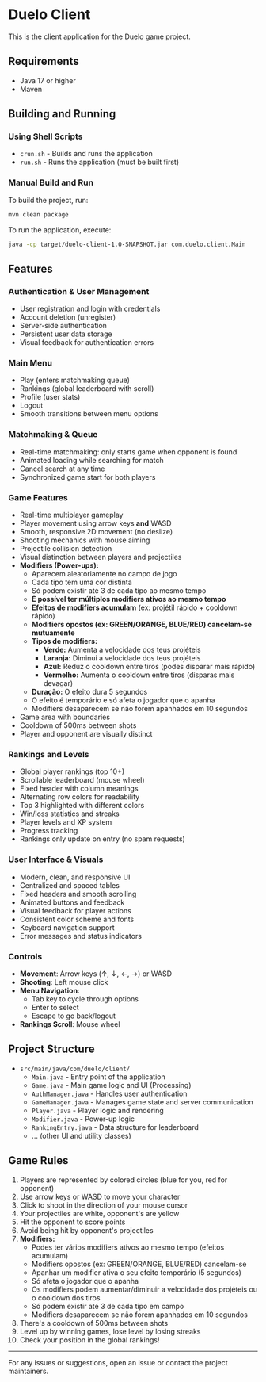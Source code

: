 # Duelo Client

This is the client application for the Duelo game project.

## Requirements

- Java 17 or higher
- Maven

## Building and Running

### Using Shell Scripts
- `crun.sh` - Builds and runs the application
- `run.sh` - Runs the application (must be built first)

### Manual Build and Run
To build the project, run:

```bash
mvn clean package
```

To run the application, execute:

```bash
java -cp target/duelo-client-1.0-SNAPSHOT.jar com.duelo.client.Main
```

## Features

### Authentication & User Management
- User registration and login with credentials
- Account deletion (unregister)
- Server-side authentication
- Persistent user data storage
- Visual feedback for authentication errors

### Main Menu
- Play (enters matchmaking queue)
- Rankings (global leaderboard with scroll)
- Profile (user stats)
- Logout
- Smooth transitions between menu options

### Matchmaking & Queue
- Real-time matchmaking: only starts game when opponent is found
- Animated loading while searching for match
- Cancel search at any time
- Synchronized game start for both players

### Game Features
- Real-time multiplayer gameplay
- Player movement using arrow keys **and** WASD
- Smooth, responsive 2D movement (no deslize)
- Shooting mechanics with mouse aiming
- Projectile collision detection
- Visual distinction between players and projectiles
- **Modifiers (Power-ups):**
  - Aparecem aleatoriamente no campo de jogo
  - Cada tipo tem uma cor distinta
  - Só podem existir até 3 de cada tipo ao mesmo tempo
  - **É possível ter múltiplos modifiers ativos ao mesmo tempo**
  - **Efeitos de modifiers acumulam** (ex: projétil rápido + cooldown rápido)
  - **Modifiers opostos (ex: GREEN/ORANGE, BLUE/RED) cancelam-se mutuamente**
  - **Tipos de modifiers:**
    - **Verde:** Aumenta a velocidade dos teus projéteis
    - **Laranja:** Diminui a velocidade dos teus projéteis
    - **Azul:** Reduz o cooldown entre tiros (podes disparar mais rápido)
    - **Vermelho:** Aumenta o cooldown entre tiros (disparas mais devagar)
  - **Duração:** O efeito dura 5 segundos
  - O efeito é temporário e só afeta o jogador que o apanha
  - Modifiers desaparecem se não forem apanhados em 10 segundos
- Game area with boundaries
- Cooldown of 500ms between shots
- Player and opponent are visually distinct

### Rankings and Levels
- Global player rankings (top 10+)
- Scrollable leaderboard (mouse wheel)
- Fixed header with column meanings
- Alternating row colors for readability
- Top 3 highlighted with different colors
- Win/loss statistics and streaks
- Player levels and XP system
- Progress tracking
- Rankings only update on entry (no spam requests)

### User Interface & Visuals
- Modern, clean, and responsive UI
- Centralized and spaced tables
- Fixed headers and smooth scrolling
- Animated buttons and feedback
- Visual feedback for player actions
- Consistent color scheme and fonts
- Keyboard navigation support
- Error messages and status indicators

### Controls
- **Movement**: Arrow keys (↑, ↓, ←, →) or WASD
- **Shooting**: Left mouse click
- **Menu Navigation**: 
  - Tab key to cycle through options
  - Enter to select
  - Escape to go back/logout
- **Rankings Scroll**: Mouse wheel

## Project Structure

- `src/main/java/com/duelo/client/`
  - `Main.java` - Entry point of the application
  - `Game.java` - Main game logic and UI (Processing)
  - `AuthManager.java` - Handles user authentication
  - `GameManager.java` - Manages game state and server communication
  - `Player.java` - Player logic and rendering
  - `Modifier.java` - Power-up logic
  - `RankingEntry.java` - Data structure for leaderboard
  - ... (other UI and utility classes)

## Game Rules

1. Players are represented by colored circles (blue for you, red for opponent)
2. Use arrow keys or WASD to move your character
3. Click to shoot in the direction of your mouse cursor
4. Your projectiles are white, opponent's are yellow
5. Hit the opponent to score points
6. Avoid being hit by opponent's projectiles
7. **Modifiers:**
   - Podes ter vários modifiers ativos ao mesmo tempo (efeitos acumulam)
   - Modifiers opostos (ex: GREEN/ORANGE, BLUE/RED) cancelam-se
   - Apanhar um modifier ativa o seu efeito temporário (5 segundos)
   - Só afeta o jogador que o apanha
   - Os modifiers podem aumentar/diminuir a velocidade dos projéteis ou o cooldown dos tiros
   - Só podem existir até 3 de cada tipo em campo
   - Modifiers desaparecem se não forem apanhados em 10 segundos
8. There's a cooldown of 500ms between shots
9. Level up by winning games, lose level by losing streaks
10. Check your position in the global rankings!

---

For any issues or suggestions, open an issue or contact the project maintainers. 